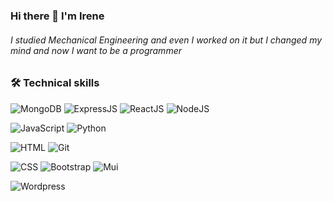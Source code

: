 ### Hi there 👋 I'm Irene

 <h6 aling="center"><i> I studied Mechanical Engineering and even I worked on it but I changed my mind and now I want to be a programmer</i> </h6>
 
### 🛠️ Technical skills
![MongoDB](https://img.shields.io/static/v1?label=&labelColor=F1F1F2&message=MongoDB&color=4a6f73&logo=mongodb&style=flat-square)
![ExpressJS](https://img.shields.io/static/v1?label=&labelColor=F1F1F2&message=ExpressJS&color=F1F1F2&logo=express&logoColor=black&style=flat-square)
![ReactJS](https://img.shields.io/static/v1?label=&labelColor=F1F1F2&message=ReactJS&color=145da0&logo=react&style=flat-square)
![NodeJS](https://img.shields.io/static/v1?label=&labelColor=F1F1F2&message=NodeJS&color=4a6f73&logo=node.js&style=flat-square)  

![JavaScript](https://img.shields.io/static/v1?label=&labelColor=F1F1F2&message=JavaScript&color=fad02c&logo=javaScript&style=flat-square)
![Python](https://img.shields.io/static/v1?label=&labelColor=F1F1F2&message=Python&color=145da0&logo=Python&style=flat-square)

![HTML](https://img.shields.io/static/v1?label=&labelColor=F1F1F2&message=HTML&color=F46246&logo=HTML5&style=flat-square)
![Git](https://img.shields.io/static/v1?label=&labelColor=F1F1F2&message=Git&color=F41515&logo=Git&style=flat-square)  

![CSS](https://img.shields.io/static/v1?label=&labelColor=F1F1F2&message=CSS&color=145da0&logo=CSS3&logoColor=blue&style=flat-square)
![Bootstrap](https://img.shields.io/static/v1?label=&labelColor=F1F1F2&message=Bootstrap&color=49326B&logo=Bootstrap&style=flat-square)
![Mui](https://img.shields.io/static/v1?label=&labelColor=F1F1F2&message=Mui&color=145da0&logo=Mui&style=flat-square)  

![Wordpress](https://img.shields.io/static/v1?label=&labelColor=F1F1F2&message=Wordpress&color=145da0&logo=Wordpress&logoColor=blue&style=flat-square)









<!-- I'm Irene and here is my CV :point_down: -->

<!--  <h1 align="center"> FULL STACK DEVELOPER </h1>
 
  <p align="center"> 
    <a href="https://www.linkedin.com/in/irene-garciadeparedes-perez">
      <img src= https://img.shields.io/static/v1?label=Linkedin&labelColor=333969&message=Irene&color=9cf&style=flat-square&logo=linkedin>
    </a>
    <img src= https://img.shields.io/static/v1?label=Mail&labelColor=791237&message=irenegarciadeparedes@outlook.es&color=f41515&style=flat-square&logo=gmail>
    
  </p> -->
  
<!-- ### :mortar_board: Studies 
Recently I've studied **Full stack developer (MERN)** graduated from <a href="https://letscoder.com">*Let's Coder*</a> on December 2021.
But my tech career didn't start here... furthermore I learned
  * Digital transformation and industry 4.0  
  * Modern programming with Python  
  * Scratch & Lua  
  * CCNA: Introduction to Networking  
  * CyberOps Associate

I also studied a *bachelor's degree in **mechanical engineering*** and a *master's degree in **automotive engineering*** :car: -->



<!-- 
### :mag: Looking for
I'm interested in front-end development, back-end development & full-stack development.

<!-- <a href="https://github.com/anuraghazra/github-readme-stats">
  <img height="160em" src="https://github-readme-stats.vercel.app/api/top-langs/?username=irenegdp&layout=default&langs_count=7&theme=buefy&card_height=100"/>
</a> -->

<!-- ### :mailbox_with_mail: Contact
<a href="https://www.linkedin.com/in/irene-garciadeparedes-perez"><img src="https://cdn-icons-png.flaticon.com/512/174/174857.png" alt="Linkedin" width="40" height="40"/></a>
<a href = "mailto:irenegarciadeparedes@outlook.es"><img src="https://user-images.githubusercontent.com/95754356/151697862-740c9eb4-e3ad-4399-bec6-2b15664682b6.png"  alt="Correo" width="40" height="40"></a> -->

